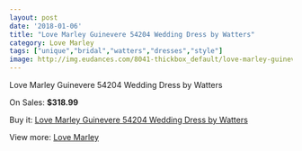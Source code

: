 ```yaml
---
layout: post
date: '2018-01-06'
title: "Love Marley Guinevere 54204 Wedding Dress by Watters"
category: Love Marley
tags: ["unique","bridal","watters","dresses","style"]
image: http://img.eudances.com/8041-thickbox_default/love-marley-guinevere-54204-wedding-dress-by-watters.jpg
---
```

Love Marley Guinevere 54204 Wedding Dress by Watters

On Sales: **$318.99**
<a href="https://www.eudances.com/en/love-marley/2804-love-marley-guinevere-54204-wedding-dress-by-watters.html"><amp-img layout="responsive" width="600" height="600" src="//img.eudances.com/8041-thickbox_default/love-marley-guinevere-54204-wedding-dress-by-watters.jpg" alt="Love Marley Guinevere 54204 Wedding Dress by Watters 0" /></a>
<a href="https://www.eudances.com/en/love-marley/2804-love-marley-guinevere-54204-wedding-dress-by-watters.html"><amp-img layout="responsive" width="600" height="600" src="//img.eudances.com/8046-thickbox_default/love-marley-guinevere-54204-wedding-dress-by-watters.jpg" alt="Love Marley Guinevere 54204 Wedding Dress by Watters 1" /></a>
<a href="https://www.eudances.com/en/love-marley/2804-love-marley-guinevere-54204-wedding-dress-by-watters.html"><amp-img layout="responsive" width="600" height="600" src="//img.eudances.com/8045-thickbox_default/love-marley-guinevere-54204-wedding-dress-by-watters.jpg" alt="Love Marley Guinevere 54204 Wedding Dress by Watters 2" /></a>
<a href="https://www.eudances.com/en/love-marley/2804-love-marley-guinevere-54204-wedding-dress-by-watters.html"><amp-img layout="responsive" width="600" height="600" src="//img.eudances.com/8044-thickbox_default/love-marley-guinevere-54204-wedding-dress-by-watters.jpg" alt="Love Marley Guinevere 54204 Wedding Dress by Watters 3" /></a>
<a href="https://www.eudances.com/en/love-marley/2804-love-marley-guinevere-54204-wedding-dress-by-watters.html"><amp-img layout="responsive" width="600" height="600" src="//img.eudances.com/8043-thickbox_default/love-marley-guinevere-54204-wedding-dress-by-watters.jpg" alt="Love Marley Guinevere 54204 Wedding Dress by Watters 4" /></a>
<a href="https://www.eudances.com/en/love-marley/2804-love-marley-guinevere-54204-wedding-dress-by-watters.html"><amp-img layout="responsive" width="600" height="600" src="//img.eudances.com/8042-thickbox_default/love-marley-guinevere-54204-wedding-dress-by-watters.jpg" alt="Love Marley Guinevere 54204 Wedding Dress by Watters 5" /></a>

Buy it: [Love Marley Guinevere 54204 Wedding Dress by Watters](https://www.eudances.com/en/love-marley/2804-love-marley-guinevere-54204-wedding-dress-by-watters.html "Love Marley Guinevere 54204 Wedding Dress by Watters")

View more: [Love Marley](https://www.eudances.com/en/44-love-marley "Love Marley")